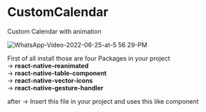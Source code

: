 # CustomCalendar
Custom Calendar with animation



![WhatsApp-Video-2022-06-25-at-5 56 29-PM](https://user-images.githubusercontent.com/36408995/176233346-de164ba8-aa91-442a-8029-be9c5bde08b2.gif)


First of all install those are four Packages in your project</br>
-> **react-native-reanimated** </br>
-> **react-native-table-component**</br> 
-> **react-native-vector-icons** </br>
-> **react-native-gesture-handler**</br>

after ->
Insert this file in your project and uses this like component
